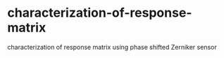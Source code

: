 # characterization-of-response-matrix
characterization of response matrix using phase shifted Zerniker sensor
